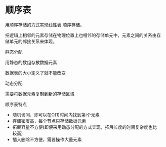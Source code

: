 # 顺序表



用顺序存储的方式实现线性表 顺序存储。

把逻辑上相邻的元素存储在物理位置上也相邻的存储单元中，元素之间的关系由存储单元的邻接关系来体现。



静态分配

用静态的数组存放数据元素

数据表的大小定义了就不能改变



动态分配

需要将数据元素复制到新的存储区域



顺序表特点

- 随机访问，即可以在O(1)时间内找到第i个元素
- 存储密度高，每个节点只存储数据元素
- 拓展容量不方便(即便采用动态分配的方式实现，拓展长度的时间复杂度也比较高)
- 插入删除不方便，需要操作大量元素



